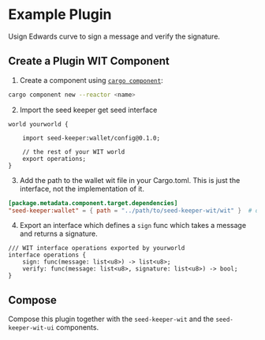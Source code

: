 # Example Plugin

Usign Edwards curve to sign a message and verify the signature.

## Create a Plugin WIT Component

1. Create a component using [`cargo component`](https://github.com/bytecodealliance/cargo-component):

```bash
cargo component new --reactor <name>
```

2. Import the seed keeper get seed interface

```wit
world yourworld {

    import seed-keeper:wallet/config@0.1.0;

    // the rest of your WIT world
    export operations;
}
```

3. Add the path to the wallet wit file in your Cargo.toml. This is just the interface, not the implementation of it.

```toml
[package.metadata.component.target.dependencies]
"seed-keeper:wallet" = { path = "../path/to/seed-keeper-wit/wit" }  # directory containing the WIT package
```

4. Export an interface which defines a `sign` func which takes a message and returns a signature.

```wit
/// WIT interface operations exported by yourworld 
interface operations {
    sign: func(message: list<u8>) -> list<u8>;
    verify: func(message: list<u8>, signature: list<u8>) -> bool;
}
```

## Compose

Compose this plugin together with the `seed-keeper-wit` and the `seed-keeper-wit-ui` components.
